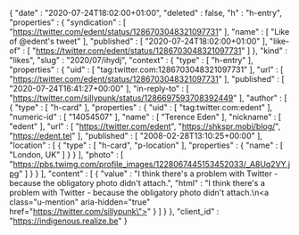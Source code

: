 {
  "date" : "2020-07-24T18:02:00+01:00",
  "deleted" : false,
  "h" : "h-entry",
  "properties" : {
    "syndication" : [ "https://twitter.com/edent/status/1286703048321097731" ],
    "name" : [ "Like of @edent's tweet" ],
    "published" : [ "2020-07-24T18:02:00+01:00" ],
    "like-of" : [ "https://twitter.com/edent/status/1286703048321097731" ]
  },
  "kind" : "likes",
  "slug" : "2020/07/ihydj",
  "context" : {
    "type" : [ "h-entry" ],
    "properties" : {
      "uid" : [ "tag:twitter.com:1286703048321097731" ],
      "url" : [ "https://twitter.com/edent/status/1286703048321097731" ],
      "published" : [ "2020-07-24T16:41:27+00:00" ],
      "in-reply-to" : [ "https://twitter.com/sillypunk/status/1286697593708392449" ],
      "author" : [ {
        "type" : [ "h-card" ],
        "properties" : {
          "uid" : [ "tag:twitter.com:edent" ],
          "numeric-id" : [ "14054507" ],
          "name" : [ "Terence Eden" ],
          "nickname" : [ "edent" ],
          "url" : [ "https://twitter.com/edent", "https://shkspr.mobi/blog/", "https://edent.tel" ],
          "published" : [ "2008-02-28T13:10:25+00:00" ],
          "location" : [ {
            "type" : [ "h-card", "p-location" ],
            "properties" : {
              "name" : [ "London, UK" ]
            }
          } ],
          "photo" : [ "https://pbs.twimg.com/profile_images/1228067445153452033/_A8Uq2VY.jpg" ]
        }
      } ],
      "content" : [ {
        "value" : "I think there's a problem with Twitter - because the obligatory photo didn't attach.",
        "html" : "I think there's a problem with Twitter - because the obligatory photo didn't attach.\n<a class=\"u-mention\" aria-hidden=\"true\" href=\"https://twitter.com/sillypunk\"></a>"
      } ]
    }
  },
  "client_id" : "https://indigenous.realize.be"
}
